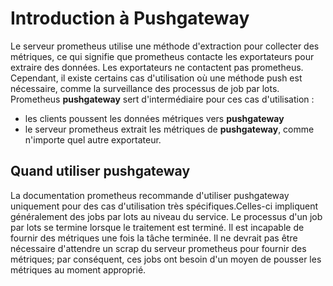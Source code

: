 # Introduction à Pushgateway

Le serveur prometheus utilise une méthode d'extraction pour collecter des métriques, ce qui signifie que prometheus contacte les exportateurs pour extraire des données. Les exportateurs ne contactent pas prometheus.
<br>
Cependant, il existe certains cas d'utilisation où une méthode push est nécessaire, comme la surveillance des processus de job par lots.
<br>
Prometheus **pushgateway** sert d'intermédiaire pour ces cas d'utilisation :

- les clients poussent les données métriques vers **pushgateway**
- le serveur prometheus extrait les métriques de **pushgateway**, comme n'importe quel autre exportateur.

## Quand utiliser pushgateway
La documentation prometheus recommande d'utiliser pushgateway uniquement pour des cas d'utilisation très spécifiques.Celles-ci impliquent généralement des jobs par lots au niveau du service. Le processus d'un job par lots se termine lorsque le traitement est terminé. Il est incapable de fournir des métriques une fois la tâche terminée. Il ne devrait pas être nécessaire d'attendre un scrap du serveur prometheus pour fournir des métriques; par conséquent, ces jobs ont besoin d'un moyen de pousser les métriques au moment approprié.
